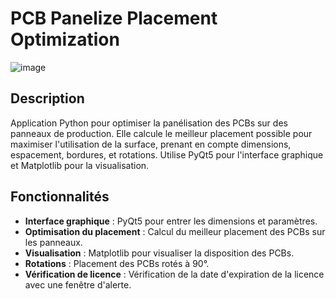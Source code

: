 # PCB Panelize Placement Optimization

![image](https://github.com/user-attachments/assets/dbf5fc49-7b73-4ff4-8c7d-dce2d989adc2)

## Description
Application Python pour optimiser la panélisation des PCBs sur des panneaux de production. Elle calcule le meilleur placement possible pour maximiser l'utilisation de la surface, prenant en compte dimensions, espacement, bordures, et rotations. Utilise PyQt5 pour l'interface graphique et Matplotlib pour la visualisation.

## Fonctionnalités
- **Interface graphique** : PyQt5 pour entrer les dimensions et paramètres.
- **Optimisation du placement** : Calcul du meilleur placement des PCBs sur les panneaux.
- **Visualisation** : Matplotlib pour visualiser la disposition des PCBs.
- **Rotations** : Placement des PCBs rotés à 90°.
- **Vérification de licence** : Vérification de la date d'expiration de la licence avec une fenêtre d'alerte.


